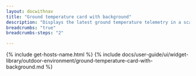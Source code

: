 ```yaml
---
layout: docwithnav
title: "Ground temperature card with background"
description: "Displays the latest ground temperature telemetry in a scalable rectangle card with the background image."
breadcrumbs: "true"
breadcrumbs-steps: "2"

---
```

{% include get-hosts-name.html %}
{% include docs/user-guide/ui/widget-library/outdoor-environment/ground-temperature-card-with-background.md %}
